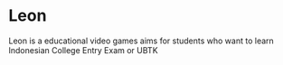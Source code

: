 # Leon
Leon is a educational video games aims for students who want to learn Indonesian College Entry Exam or UBTK
